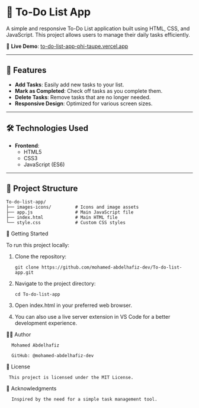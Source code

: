 # 📝 To-Do List App

A simple and responsive To-Do List application built using HTML, CSS, and JavaScript. This project allows users to manage their daily tasks efficiently.

🔗 **Live Demo**: [to-do-list-app-phi-taupe.vercel.app](https://to-do-list-app-phi-taupe.vercel.app)

---

## 📌 Features

- **Add Tasks**: Easily add new tasks to your list.
- **Mark as Completed**: Check off tasks as you complete them.
- **Delete Tasks**: Remove tasks that are no longer needed.
- **Responsive Design**: Optimized for various screen sizes.

---

## 🛠️ Technologies Used

- **Frontend**:
  - HTML5
  - CSS3
  - JavaScript (ES6)

---

## 📁 Project Structure

   
    To-do-list-app/
    ├── images-icons/         # Icons and image assets
    ├── app.js                # Main JavaScript file
    ├── index.html            # Main HTML file
    └── style.css             # Custom CSS styles

    
🚀 Getting Started
  
   To run this project locally:
  
   1. Clone the repository:
  
          git clone https://github.com/mohamed-abdelhafiz-dev/To-do-list-app.git
     
   2. Navigate to the project directory:
  
          cd To-do-list-app
     
   3. Open index.html in your preferred web browser.
  
   4. You can also use a live server extension in VS Code for a better development experience.


🧑‍💻 Author

      Mohamed Abdelhafiz
      
      GitHub: @mohamed-abdelhafiz-dev

📄 License

     This project is licensed under the MIT License.

🙏 Acknowledgments

      Inspired by the need for a simple task management tool.
